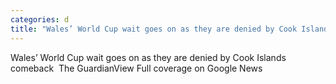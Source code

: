 ```yaml
---
categories: d
title: "Wales’ World Cup wait goes on as they are denied by Cook Islands comeback  The Guardian"
---
```

Wales’ World Cup wait goes on as they are denied by Cook Islands comeback&nbsp;&nbsp;The GuardianView Full coverage on Google News